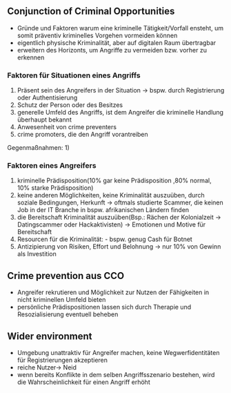 

## Conjunction of Criminal Opportunities
- Gründe und Faktoren warum eine kriminelle Tätigkeit/Vorfall ensteht, um somit präventiv kriminelles Vorgehen vormeiden können
- eigentlich physische Kriminalität, aber auf digitalen Raum übertragbar
- erweitern des Horizonts, um Angriffe zu vermeiden bzw. vorher zu erkennen


### Faktoren für Situationen eines Angriffs
1) Präsent sein des Angreifers in der Situation -> bspw. durch Registrierung oder Authentisierung
2) Schutz der Person oder des Besitzes
3) generelle Umfeld des Angriffs, ist dem Angreifer die kriminelle Handlung überhaupt bekannt
4) Anwesenheit von crime preventers
5) crime promoters, die den Angriff vorantreiben


Gegenmaßnahmen:
1) 


### Faktoren eines Angreifers
1) kriminelle Prädisposition(10% gar keine Prädisposition ,80% normal, 10% starke Prädisposition)
2) keine anderen Möglichkeiten, keine Kriminalität auszuüben, durch soziale Bedingungen, Herkunft
	 -> oftmals studierte Scammer, die keinen Job in der IT Branche in bspw. afrikanischen Ländern finden
3) die Bereitschaft Kriminalität auszuüben(Bsp.: Rächen der Kolonialzeit -> Datingscammer oder Hackaktivisten)
		-> Emotionen und Motive für Bereitschaft
4) Resourcen für die Kriminalität:
		- bspw. genug Cash für Botnet
5) Antizipierung von Risiken, Effort und Belohnung
		 -> nur 10% von Gewinn als Investition



## Crime prevention aus CCO
- Angreifer rekrutieren und Möglichkeit zur Nutzen der Fähigkeiten in nicht kriminellen Umfeld bieten
- persönliche Prädispositionen lassen sich durch Therapie und Resozialisierung eventuell beheben



## Wider environment
- Umgebung unattraktiv für Angreifer machen, keine Wegwerfidentitäten für Registrierungen akzeptieren
- reiche Nutzer-> Neid 
- wenn bereits Konflikte in dem selben Angriffsszenario bestehen, wird die Wahrscheinlichkeit für einen Angriff erhöht


